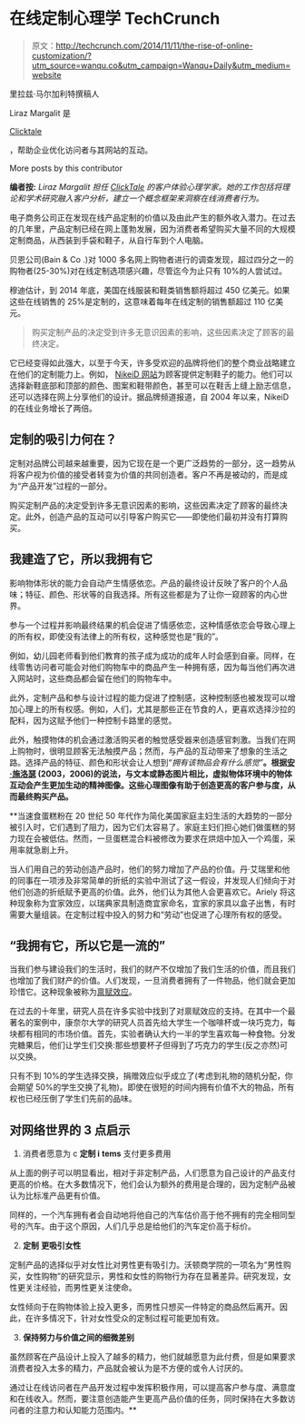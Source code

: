 # 在线定制心理学 TechCrunch

> 原文：<http://techcrunch.com/2014/11/11/the-rise-of-online-customization/?utm_source=wanqu.co&utm_campaign=Wanqu+Daily&utm_medium=website>

里拉兹·马尔加利特撰稿人

Liraz Margalit 是

[Clicktale](http://www.clicktale.com/)

，帮助企业优化访问者与其网站的互动。

More posts by this contributor

**编者按:** *Liraz Margalit 担任 [ClickTale](http://www.clicktale.com/) 的客户体验心理学家。她的工作包括将理论和学术研究融入客户分析，建立一个概念框架来洞察在线消费者行为。*

电子商务公司正在发现在线产品定制的价值以及由此产生的额外收入潜力。在过去的几年里，产品定制已经在网上蓬勃发展，因为消费者希望购买大量不同的大规模定制商品，从西装到手袋和鞋子，从自行车到个人电脑。

贝恩公司(Bain & Co .)对 1000 多名网上购物者进行的调查发现，超过四分之一的购物者(25-30%)对在线定制选项感兴趣，尽管迄今为止只有 10%的人尝试过。

穆迪估计，到 2014 年底，美国在线服装和鞋类销售额将超过 450 亿美元。如果这些在线销售的 25%是定制的，这意味着每年在线定制的销售额超过 110 亿美元。

> 购买定制产品的决定受到许多无意识因素的影响，这些因素决定了顾客的最终决定。

它已经变得如此强大，以至于今天，许多受欢迎的品牌将他们的整个商业战略建立在他们的定制能力上。例如， [NikeiD 网站](http://www.nike.com/us/en_us/c/nikeid)为顾客提供定制鞋子的能力。他们可以选择新鞋底部和顶部的颜色、图案和鞋带颜色，甚至可以在鞋舌上缝上励志信息，还可以选择在网上分享他们的设计。据品牌频道报道，自 2004 年以来，NikeiD 的在线业务增长了两倍。

## 定制的吸引力何在？

定制对品牌公司越来越重要，因为它现在是一个更广泛趋势的一部分，这一趋势从将客户视为价值的接受者转变为价值的共同创造者。客户不再是被动的，而是成为“产品开发”过程的一部分。

购买定制产品的决定受到许多无意识因素的影响，这些因素决定了顾客的最终决定。此外，创造产品的互动可以引导客户购买它——即使他们最初并没有打算购买。

## 我建造了它，所以我拥有它

影响物体形状的能力会自动产生情感依恋。产品的最终设计反映了客户的个人品味；特征、颜色、形状等的自我选择。所有这些都是为了让你一窥顾客的内心世界。

参与一个过程并影响最终结果的机会促进了情感依恋，这种情感依恋会导致心理上的所有权，即使没有法律上的所有权，这种感觉也是“我的”。

例如，幼儿园老师看到他们教育的孩子成为成功的成年人时会感到自豪。同样，在线零售访问者可能会对他们购物车中的商品产生一种拥有感，因为每当他们再次进入网站时，这些商品都会留在他们的购物车中。

此外，定制产品和参与设计过程的能力促进了控制感，这种控制感也被发现可以增加心理上的所有权感。例如，人们，尤其是那些正在节食的人，更喜欢选择沙拉的配料，因为这赋予他们一种控制卡路里的感觉。

此外，触摸物体的机会通过激活购买者的触觉感受器来创造感官刺激。当我们在网上购物时，很明显顾客无法触摸产品；然而，与产品的互动带来了想象的生活之路。选择产品的特征、颜色和形状会让人想到“*拥有该物品会有什么感觉”***。根据[安·施洛瑟](http://faculty.bschool.washington.edu/aschloss/articles/schlosser%20jcr%20dec2006.pdf) (2003，2006)的说法，与文本或静态图片相比，虚拟物体环境中的物体互动会产生更加生动的精神图像。这些心理图像有助于创造更高的客户参与度，从而最终购买产品。**

 **当速食蛋糕粉在 20 世纪 50 年代作为简化美国家庭主妇生活的大趋势的一部分被引入时，它们遇到了阻力，因为它们太容易了。家庭主妇们担心她们做蛋糕的努力现在会被低估。然而，一旦蛋糕混合料被修改为要求在烘焙中加入一个鸡蛋，采用率就急剧上升。

当人们用自己的劳动创造产品时，他们的努力增加了产品的价值。丹·艾瑞里和他的同事在一项涉及非常简单的折纸的实验中测试了这一假设，并发现人们倾向于对他们创造的折纸赋予更高的价值。此外，他们认为其他人会更喜欢它。Ariely 将这种现象称为宜家效应，以瑞典家具制造商宜家命名，宜家的家具以盒子出售，有时需要大量组装。在定制过程中投入的努力和“劳动”也促进了心理所有权的感受。

## “我拥有它，所以它是一流的”

当我们参与建设我们的生活时，我们的财产不仅增加了我们生活的价值，而且我们也增加了我们财产的价值。人们发现，一旦消费者拥有了一件物品，他们就会更加珍惜它。这种现象被称为[禀赋效应](http://en.wikipedia.org/wiki/Endowment_effect)。

在过去的十年里，研究人员在许多实验中找到了对禀赋效应的支持。在其中一个最著名的案例中，康奈尔大学的研究人员首先给大学生一个咖啡杯或一块巧克力，每块都有相同的市场价值。首先，实验者确认大约一半的学生喜欢每一种食物。分发完糖果后，他们让学生们交换:那些想要杯子但得到了巧克力的学生(反之亦然)可以交换。

只有不到 10%的学生选择交换，捐赠效应似乎成立了(考虑到礼物的随机分配，你会期望 50%的学生交换了礼物)。即使在很短的时间内拥有价值不大的物品，所有权也已经压倒了学生们先前的品味。

## 对网络世界的 3 点启示

1.  消费者愿意为 c **定制 i** **tems** 支付更多费用

从上面的例子可以明显看出，相对于非定制产品，人们愿意为自己设计的产品支付更高的价格。在大多数情况下，他们会认为额外的费用是合理的，因为定制产品被认为比标准产品更有价值。

同样的，一个汽车拥有者会自动地将他自己的汽车估价高于他不拥有的完全相同型号的汽车。由于这个原因，人们几乎总是给他们的汽车定价高于标价。

2.  **定制** **更吸引女性**

定制产品的选择似乎对女性比对男性更有吸引力。沃顿商学院的一项名为“男性购买，女性购物”的研究显示，男性和女性的购物行为存在显著差异。研究发现，女性更关注经验，而男性更关注使命。

女性倾向于在购物体验上投入更多，而男性只想买一件特定的商品然后离开。因此，在许多情况下，针对女性受众的定制过程可能更加有效。

3.  **保持努力与价值之间的细微差别**

虽然顾客在产品设计上投入了越多的精力，他们就越愿意为此付费，但是如果要求消费者投入太多的精力，产品就会被认为是不方便的或令人讨厌的。

通过让在线访问者在产品开发过程中发挥积极作用，可以提高客户参与度、满意度和在线收入。然而，要注意创造能产生更高产品价值的任务，同时保持在大多数访问者的注意力和认知能力范围内。**